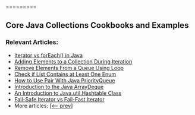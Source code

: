=========

## Core Java Collections Cookbooks and Examples

### Relevant Articles:
- [Iterator vs forEach() in Java](https://www.baeldung.com/java-iterator-vs-foreach)
- [Adding Elements to a Collection During Iteration](https://www.baeldung.com/java-add-elements-collection)
- [Remove Elements From a Queue Using Loop](https://www.baeldung.com/java-remove-elements-queue)
- [Check if List Contains at Least One Enum](https://www.baeldung.com/java-list-check-enum-presence)
- [How to Use Pair With Java PriorityQueue](https://www.baeldung.com/java-pair-priorityqueue)
- [Introduction to the Java ArrayDeque](https://www.baeldung.com/java-array-deque)
- [An Introduction to Java.util.Hashtable Class](https://www.baeldung.com/java-hash-table)
- [Fail-Safe Iterator vs Fail-Fast Iterator](https://www.baeldung.com/java-fail-safe-vs-fail-fast-iterator)
- More articles: [[<-- prev]](/core-java-modules/core-java-collections-5)
